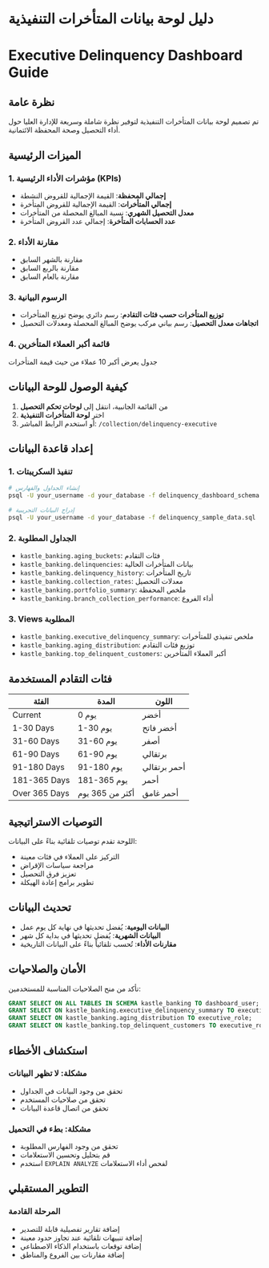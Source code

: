 # دليل لوحة بيانات المتأخرات التنفيذية
# Executive Delinquency Dashboard Guide

## نظرة عامة
تم تصميم لوحة بيانات المتأخرات التنفيذية لتوفير نظرة شاملة وسريعة للإدارة العليا حول أداء التحصيل وصحة المحفظة الائتمانية.

## الميزات الرئيسية

### 1. مؤشرات الأداء الرئيسية (KPIs)
- **إجمالي المحفظة**: القيمة الإجمالية للقروض النشطة
- **إجمالي المتأخرات**: القيمة الإجمالية للقروض المتأخرة
- **معدل التحصيل الشهري**: نسبة المبالغ المحصلة من المتأخرات
- **عدد الحسابات المتأخرة**: إجمالي عدد القروض المتأخرة

### 2. مقارنة الأداء
- مقارنة بالشهر السابق
- مقارنة بالربع السابق
- مقارنة بالعام السابق

### 3. الرسوم البيانية
- **توزيع المتأخرات حسب فئات التقادم**: رسم دائري يوضح توزيع المتأخرات
- **اتجاهات معدل التحصيل**: رسم بياني مركب يوضح المبالغ المحصلة ومعدلات التحصيل

### 4. قائمة أكبر العملاء المتأخرين
جدول يعرض أكبر 10 عملاء من حيث قيمة المتأخرات

## كيفية الوصول للوحة البيانات

1. من القائمة الجانبية، انتقل إلى **لوحات تحكم التحصيل**
2. اختر **لوحة المتأخرات التنفيذية**
3. أو استخدم الرابط المباشر: `/collection/delinquency-executive`

## إعداد قاعدة البيانات

### 1. تنفيذ السكريبتات
```bash
# إنشاء الجداول والفهارس
psql -U your_username -d your_database -f delinquency_dashboard_schema.sql

# إدراج البيانات التجريبية
psql -U your_username -d your_database -f delinquency_sample_data.sql
```

### 2. الجداول المطلوبة
- `kastle_banking.aging_buckets`: فئات التقادم
- `kastle_banking.delinquencies`: بيانات المتأخرات الحالية
- `kastle_banking.delinquency_history`: تاريخ المتأخرات
- `kastle_banking.collection_rates`: معدلات التحصيل
- `kastle_banking.portfolio_summary`: ملخص المحفظة
- `kastle_banking.branch_collection_performance`: أداء الفروع

### 3. Views المطلوبة
- `kastle_banking.executive_delinquency_summary`: ملخص تنفيذي للمتأخرات
- `kastle_banking.aging_distribution`: توزيع فئات التقادم
- `kastle_banking.top_delinquent_customers`: أكبر العملاء المتأخرين

## فئات التقادم المستخدمة

| الفئة | المدة | اللون |
|------|-------|-------|
| Current | 0 يوم | أخضر |
| 1-30 Days | 1-30 يوم | أخضر فاتح |
| 31-60 Days | 31-60 يوم | أصفر |
| 61-90 Days | 61-90 يوم | برتقالي |
| 91-180 Days | 91-180 يوم | أحمر برتقالي |
| 181-365 Days | 181-365 يوم | أحمر |
| Over 365 Days | أكثر من 365 يوم | أحمر غامق |

## التوصيات الاستراتيجية

اللوحة تقدم توصيات تلقائية بناءً على البيانات:
- التركيز على العملاء في فئات معينة
- مراجعة سياسات الإقراض
- تعزيز فرق التحصيل
- تطوير برامج إعادة الهيكلة

## تحديث البيانات

- **البيانات اليومية**: يُفضل تحديثها في نهاية كل يوم عمل
- **البيانات الشهرية**: يُفضل تحديثها في بداية كل شهر
- **مقارنات الأداء**: تُحسب تلقائياً بناءً على البيانات التاريخية

## الأمان والصلاحيات

تأكد من منح الصلاحيات المناسبة للمستخدمين:
```sql
GRANT SELECT ON ALL TABLES IN SCHEMA kastle_banking TO dashboard_user;
GRANT SELECT ON kastle_banking.executive_delinquency_summary TO executive_role;
GRANT SELECT ON kastle_banking.aging_distribution TO executive_role;
GRANT SELECT ON kastle_banking.top_delinquent_customers TO executive_role;
```

## استكشاف الأخطاء

### مشكلة: لا تظهر البيانات
- تحقق من وجود البيانات في الجداول
- تحقق من صلاحيات المستخدم
- تحقق من اتصال قاعدة البيانات

### مشكلة: بطء في التحميل
- تحقق من وجود الفهارس المطلوبة
- قم بتحليل وتحسين الاستعلامات
- استخدم `EXPLAIN ANALYZE` لفحص أداء الاستعلامات

## التطوير المستقبلي

### المرحلة القادمة
- إضافة تقارير تفصيلية قابلة للتصدير
- إضافة تنبيهات تلقائية عند تجاوز حدود معينة
- إضافة توقعات باستخدام الذكاء الاصطناعي
- إضافة مقارنات بين الفروع والمناطق